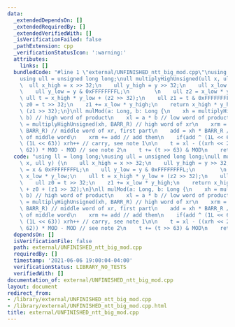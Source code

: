 ```yaml
---
data:
  _extendedDependsOn: []
  _extendedRequiredBy: []
  _extendedVerifiedWith: []
  _isVerificationFailed: false
  _pathExtension: cpp
  _verificationStatusIcon: ':warning:'
  attributes:
    links: []
  bundledCode: "#line 1 \"external/UNFINISHED_ntt_big_mod.cpp\"\nusing ll = long long;\n\
    using ull = unsigned long long;\null multiplyHighUnsigned(ull x, ull y) {\n  \
    \  ull x_high = x >> 32;\n    ull y_high = y >> 32;\n    ull x_low = x & 0xFFFFFFFFL;\n\
    \    ull y_low = y & 0xFFFFFFFFL;\n        \n    ull z2 = x_low * y_low;\n   \
    \ ull t = x_high * y_low + (z2 >> 32);\n    ull z1 = t & 0xFFFFFFFFL;\n    ull\
    \ z0 = t >> 32;\n    z1 += x_low * y_high;\n    return x_high * y_high + z0 +\
    \ (z1 >> 32);\n}\nll mulMod(a: Long, b: Long {\n    xh = multiplyHighUnsigned(a,\
    \ b) // high word of product\n    xl = a * b // low word of product\n\n    xrh\
    \ = multiplyHighUnsigned(xh, BARR_R) // high word of xr\n    xrm = multiplyHighUnsigned(xl,\
    \ BARR_R) // middle word of xr, first part\n    add = xh * BARR_R // second part\
    \ of middle word\n    xrm += add // add them\n    if(add ^ (1L << 63) > xrm ^\
    \ (1L << 63)) xrh++ // carry, see note 1\n\n    t = xl - ((xrh << 2) | (xrm >>>\
    \ 62)) * MOD - MOD // see note 2\n    t += (t >> 63) & MOD\n    return t\n}\n"
  code: "using ll = long long;\nusing ull = unsigned long long;\null multiplyHighUnsigned(ull\
    \ x, ull y) {\n    ull x_high = x >> 32;\n    ull y_high = y >> 32;\n    ull x_low\
    \ = x & 0xFFFFFFFFL;\n    ull y_low = y & 0xFFFFFFFFL;\n        \n    ull z2 =\
    \ x_low * y_low;\n    ull t = x_high * y_low + (z2 >> 32);\n    ull z1 = t & 0xFFFFFFFFL;\n\
    \    ull z0 = t >> 32;\n    z1 += x_low * y_high;\n    return x_high * y_high\
    \ + z0 + (z1 >> 32);\n}\nll mulMod(a: Long, b: Long {\n    xh = multiplyHighUnsigned(a,\
    \ b) // high word of product\n    xl = a * b // low word of product\n\n    xrh\
    \ = multiplyHighUnsigned(xh, BARR_R) // high word of xr\n    xrm = multiplyHighUnsigned(xl,\
    \ BARR_R) // middle word of xr, first part\n    add = xh * BARR_R // second part\
    \ of middle word\n    xrm += add // add them\n    if(add ^ (1L << 63) > xrm ^\
    \ (1L << 63)) xrh++ // carry, see note 1\n\n    t = xl - ((xrh << 2) | (xrm >>>\
    \ 62)) * MOD - MOD // see note 2\n    t += (t >> 63) & MOD\n    return t\n}\n"
  dependsOn: []
  isVerificationFile: false
  path: external/UNFINISHED_ntt_big_mod.cpp
  requiredBy: []
  timestamp: '2021-06-06 19:00:04-04:00'
  verificationStatus: LIBRARY_NO_TESTS
  verifiedWith: []
documentation_of: external/UNFINISHED_ntt_big_mod.cpp
layout: document
redirect_from:
- /library/external/UNFINISHED_ntt_big_mod.cpp
- /library/external/UNFINISHED_ntt_big_mod.cpp.html
title: external/UNFINISHED_ntt_big_mod.cpp
---
```


